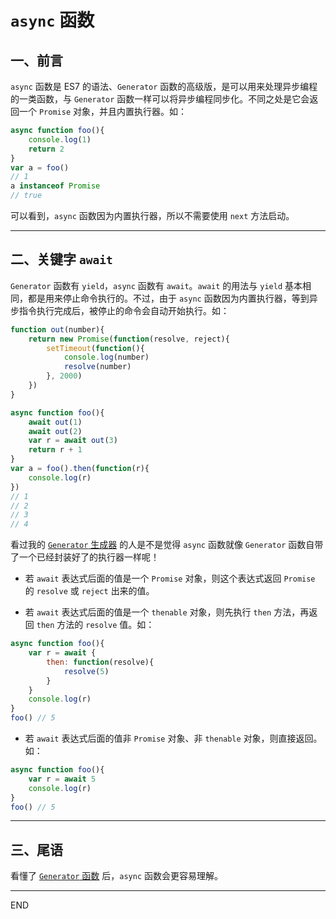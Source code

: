 # `async` 函数

## 一、前言
`async` 函数是 ES7 的语法、`Generator` 函数的高级版，是可以用来处理异步编程的一类函数，与 `Generator` 函数一样可以将异步编程同步化。不同之处是它会返回一个 `Promise` 对象，并且内置执行器。如：
```js
async function foo(){
    console.log(1)
    return 2
}
var a = foo()
// 1
a instanceof Promise
// true
```
可以看到，`async` 函数因为内置执行器，所以不需要使用 `next` 方法启动。

***

## 二、关键字 `await`
`Generator` 函数有 `yield`，`async` 函数有 `await`。`await` 的用法与 `yield` 基本相同，都是用来停止命令执行的。不过，由于 `async` 函数因为内置执行器，等到异步指令执行完成后，被停止的命令会自动开始执行。如：
```js
function out(number){
    return new Promise(function(resolve, reject){
        setTimeout(function(){
            console.log(number)
            resolve(number)
        }, 2000)
    })
}

async function foo(){
    await out(1)
    await out(2)
    var r = await out(3)
    return r + 1
}
var a = foo().then(function(r){
    console.log(r)
})
// 1
// 2
// 3
// 4
```
看过我的 [`Generator` 生成器](./Generator生成器.md) 的人是不是觉得 `async` 函数就像 `Generator` 函数自带了一个已经封装好了的执行器一样呢！

- 若 `await` 表达式后面的值是一个 `Promise` 对象，则这个表达式返回 `Promise` 的 `resolve` 或 `reject` 出来的值。

- 若 `await` 表达式后面的值是一个 `thenable` 对象，则先执行 `then` 方法，再返回 `then` 方法的 `resolve` 值。如：
```js
async function foo(){
    var r = await {
        then: function(resolve){
            resolve(5)
        }
    }
    console.log(r)
}
foo() // 5
```

- 若 `await` 表达式后面的值非 `Promise` 对象、非 `thenable` 对象，则直接返回。如：
```js
async function foo(){
    var r = await 5
    console.log(r)
}
foo() // 5
```

***

## 三、尾语
看懂了 [`Generator` 函数](./Generator生成器.md) 后，`async` 函数会更容易理解。

***
END
